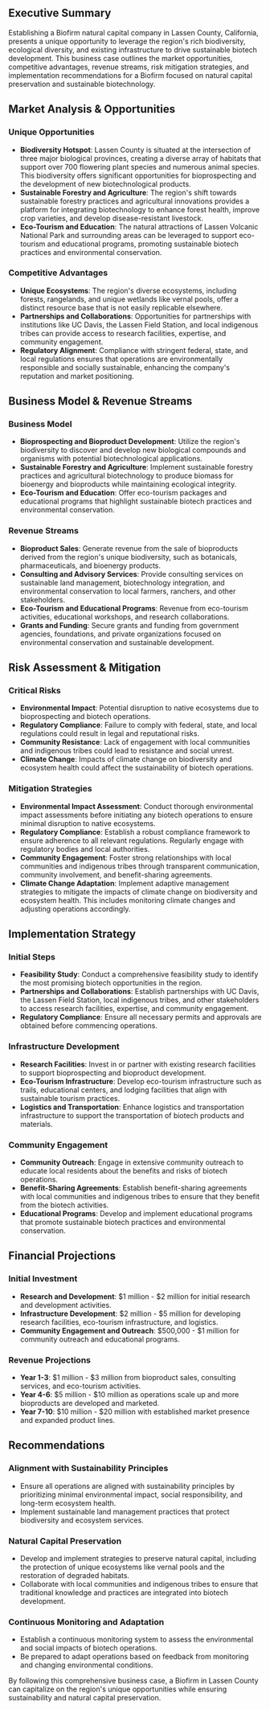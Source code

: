 ## Executive Summary

Establishing a Biofirm natural capital company in Lassen County, California, presents a unique opportunity to leverage the region's rich biodiversity, ecological diversity, and existing infrastructure to drive sustainable biotech development. This business case outlines the market opportunities, competitive advantages, revenue streams, risk mitigation strategies, and implementation recommendations for a Biofirm focused on natural capital preservation and sustainable biotechnology.

## Market Analysis & Opportunities

### Unique Opportunities
- **Biodiversity Hotspot**: Lassen County is situated at the intersection of three major biological provinces, creating a diverse array of habitats that support over 700 flowering plant species and numerous animal species. This biodiversity offers significant opportunities for bioprospecting and the development of new biotechnological products.
- **Sustainable Forestry and Agriculture**: The region's shift towards sustainable forestry practices and agricultural innovations provides a platform for integrating biotechnology to enhance forest health, improve crop varieties, and develop disease-resistant livestock.
- **Eco-Tourism and Education**: The natural attractions of Lassen Volcanic National Park and surrounding areas can be leveraged to support eco-tourism and educational programs, promoting sustainable biotech practices and environmental conservation.

### Competitive Advantages
- **Unique Ecosystems**: The region's diverse ecosystems, including forests, rangelands, and unique wetlands like vernal pools, offer a distinct resource base that is not easily replicable elsewhere.
- **Partnerships and Collaborations**: Opportunities for partnerships with institutions like UC Davis, the Lassen Field Station, and local indigenous tribes can provide access to research facilities, expertise, and community engagement.
- **Regulatory Alignment**: Compliance with stringent federal, state, and local regulations ensures that operations are environmentally responsible and socially sustainable, enhancing the company's reputation and market positioning.

## Business Model & Revenue Streams

### Business Model
- **Bioprospecting and Bioproduct Development**: Utilize the region's biodiversity to discover and develop new biological compounds and organisms with potential biotechnological applications.
- **Sustainable Forestry and Agriculture**: Implement sustainable forestry practices and agricultural biotechnology to produce biomass for bioenergy and bioproducts while maintaining ecological integrity.
- **Eco-Tourism and Education**: Offer eco-tourism packages and educational programs that highlight sustainable biotech practices and environmental conservation.

### Revenue Streams
- **Bioproduct Sales**: Generate revenue from the sale of bioproducts derived from the region's unique biodiversity, such as botanicals, pharmaceuticals, and bioenergy products.
- **Consulting and Advisory Services**: Provide consulting services on sustainable land management, biotechnology integration, and environmental conservation to local farmers, ranchers, and other stakeholders.
- **Eco-Tourism and Educational Programs**: Revenue from eco-tourism activities, educational workshops, and research collaborations.
- **Grants and Funding**: Secure grants and funding from government agencies, foundations, and private organizations focused on environmental conservation and sustainable development.

## Risk Assessment & Mitigation

### Critical Risks
- **Environmental Impact**: Potential disruption to native ecosystems due to bioprospecting and biotech operations.
- **Regulatory Compliance**: Failure to comply with federal, state, and local regulations could result in legal and reputational risks.
- **Community Resistance**: Lack of engagement with local communities and indigenous tribes could lead to resistance and social unrest.
- **Climate Change**: Impacts of climate change on biodiversity and ecosystem health could affect the sustainability of biotech operations.

### Mitigation Strategies
- **Environmental Impact Assessment**: Conduct thorough environmental impact assessments before initiating any biotech operations to ensure minimal disruption to native ecosystems.
- **Regulatory Compliance**: Establish a robust compliance framework to ensure adherence to all relevant regulations. Regularly engage with regulatory bodies and local authorities.
- **Community Engagement**: Foster strong relationships with local communities and indigenous tribes through transparent communication, community involvement, and benefit-sharing agreements.
- **Climate Change Adaptation**: Implement adaptive management strategies to mitigate the impacts of climate change on biodiversity and ecosystem health. This includes monitoring climate changes and adjusting operations accordingly.

## Implementation Strategy

### Initial Steps
- **Feasibility Study**: Conduct a comprehensive feasibility study to identify the most promising biotech opportunities in the region.
- **Partnerships and Collaborations**: Establish partnerships with UC Davis, the Lassen Field Station, local indigenous tribes, and other stakeholders to access research facilities, expertise, and community engagement.
- **Regulatory Compliance**: Ensure all necessary permits and approvals are obtained before commencing operations.

### Infrastructure Development
- **Research Facilities**: Invest in or partner with existing research facilities to support bioprospecting and bioproduct development.
- **Eco-Tourism Infrastructure**: Develop eco-tourism infrastructure such as trails, educational centers, and lodging facilities that align with sustainable tourism practices.
- **Logistics and Transportation**: Enhance logistics and transportation infrastructure to support the transportation of biotech products and materials.

### Community Engagement
- **Community Outreach**: Engage in extensive community outreach to educate local residents about the benefits and risks of biotech operations.
- **Benefit-Sharing Agreements**: Establish benefit-sharing agreements with local communities and indigenous tribes to ensure that they benefit from the biotech activities.
- **Educational Programs**: Develop and implement educational programs that promote sustainable biotech practices and environmental conservation.

## Financial Projections

### Initial Investment
- **Research and Development**: $1 million - $2 million for initial research and development activities.
- **Infrastructure Development**: $2 million - $5 million for developing research facilities, eco-tourism infrastructure, and logistics.
- **Community Engagement and Outreach**: $500,000 - $1 million for community outreach and educational programs.

### Revenue Projections
- **Year 1-3**: $1 million - $3 million from bioproduct sales, consulting services, and eco-tourism activities.
- **Year 4-6**: $5 million - $10 million as operations scale up and more bioproducts are developed and marketed.
- **Year 7-10**: $10 million - $20 million with established market presence and expanded product lines.

## Recommendations

### Alignment with Sustainability Principles
- Ensure all operations are aligned with sustainability principles by prioritizing minimal environmental impact, social responsibility, and long-term ecosystem health.
- Implement sustainable land management practices that protect biodiversity and ecosystem services.

### Natural Capital Preservation
- Develop and implement strategies to preserve natural capital, including the protection of unique ecosystems like vernal pools and the restoration of degraded habitats.
- Collaborate with local communities and indigenous tribes to ensure that traditional knowledge and practices are integrated into biotech development.

### Continuous Monitoring and Adaptation
- Establish a continuous monitoring system to assess the environmental and social impacts of biotech operations.
- Be prepared to adapt operations based on feedback from monitoring and changing environmental conditions.

By following this comprehensive business case, a Biofirm in Lassen County can capitalize on the region's unique opportunities while ensuring sustainability and natural capital preservation.